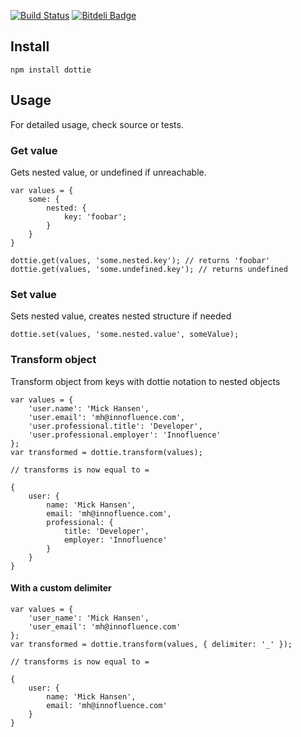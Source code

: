 [![Build Status](https://travis-ci.org/mickhansen/dottie.js.png)](https://travis-ci.org/mickhansen/dottie.js.png)
[![Bitdeli Badge](https://d2weczhvl823v0.cloudfront.net/mickhansen/dottie.js/trend.png)](https://bitdeli.com/free "Bitdeli Badge")

## Install
    npm install dottie

## Usage
For detailed usage, check source or tests.

### Get value
Gets nested value, or undefined if unreachable.

    var values = {
        some: {
            nested: {
                key: 'foobar';
            }
        }
    }

    dottie.get(values, 'some.nested.key'); // returns 'foobar'
    dottie.get(values, 'some.undefined.key'); // returns undefined

### Set value
Sets nested value, creates nested structure if needed

    dottie.set(values, 'some.nested.value', someValue);

### Transform object
Transform object from keys with dottie notation to nested objects

    var values = {
        'user.name': 'Mick Hansen',
        'user.email': 'mh@innofluence.com',
        'user.professional.title': 'Developer',
        'user.professional.employer': 'Innofluence'
    };
    var transformed = dottie.transform(values);

    // transforms is now equal to =

    {
        user: {
            name: 'Mick Hansen',
            email: 'mh@innofluence.com',
            professional: {
                title: 'Developer',
                employer: 'Innofluence'
            }
        }
    }

#### With a custom delimiter

    var values = {
        'user_name': 'Mick Hansen',
        'user_email': 'mh@innofluence.com'
    };
    var transformed = dottie.transform(values, { delimiter: '_' });

    // transforms is now equal to =

    {
        user: {
            name: 'Mick Hansen',
            email: 'mh@innofluence.com'
        }
    }

